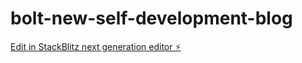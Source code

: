 # bolt-new-self-development-blog

[Edit in StackBlitz next generation editor ⚡️](https://stackblitz.com/~/github.com/t-eeeeeee-n/bolt-new-self-development-blog)